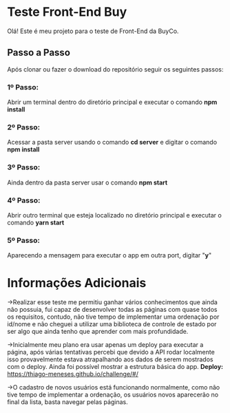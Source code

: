 # Teste Front-End Buy

Olá! Este é meu projeto para o teste de Front-End da BuyCo.

## Passo a Passo
Após clonar ou fazer o download do repositório seguir os seguintes passos:

### **1º Passo:**
Abrir um terminal dentro do diretório principal e executar o comando **npm install**

### **2º Passo:**
Acessar a pasta server usando o comando **cd server** e digitar o comando **npm install**

### **3º Passo:**
Ainda dentro da pasta server usar o comando **npm start**

### **4º Passo:**
Abrir outro terminal que esteja localizado no diretório principal e executar o comando **yarn start**

### **5º Passo:**
Aparecendo a mensagem para executar o app em outra port,  digitar "**y**"



# Informações Adicionais

→Realizar esse teste me permitiu ganhar vários conhecimentos que ainda não possuia, fui capaz de desenvolver todas as páginas com quase todos os requisitos, contudo, não tive tempo de implementar uma ordenação por id/nome e não cheguei a utilizar uma biblioteca de controle de estado por ser algo que ainda tenho que aprender com mais profundidade.

→Inicialmente meu plano era usar apenas um deploy para executar a página, após várias tentativas percebi que devido a API rodar localmente isso provavelmente estava atrapalhando aos dados de serem mostrados com o deploy. Ainda foi possível mostrar a estrutura básica do app.
**Deploy:** https://thiago-meneses.github.io/challenge/#/

→O cadastro de novos usuários está funcionando normalmente, como não tive tempo de implementar a ordenação, os usuários novos aparecerão no final da lista, basta navegar pelas páginas.

